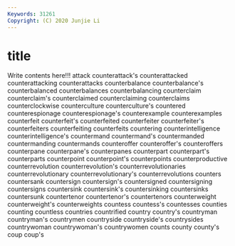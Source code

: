 ```yaml
---
Keywords: 31261
Copyright: (C) 2020 Junjie Li
---
```


# title

Write contents here!!!
attack 
counterattack's 
counterattacked 
counterattacking 
counterattacks
counterbalance 
counterbalance's 
counterbalanced 
counterbalances 
counterbalancing 
counterclaim 
counterclaim's 
counterclaimed 
counterclaiming 
counterclaims
counterclockwise 
counterculture 
counterculture's 
countered 
counterespionage 
counterespionage's 
counterexample 
counterexamples 
counterfeit 
counterfeit's
counterfeited 
counterfeiter 
counterfeiter's 
counterfeiters 
counterfeiting 
counterfeits 
countering 
counterintelligence 
counterintelligence's 
countermand
countermand's 
countermanded 
countermanding 
countermands 
counteroffer 
counteroffer's 
counteroffers 
counterpane 
counterpane's 
counterpanes
counterpart 
counterpart's 
counterparts 
counterpoint 
counterpoint's 
counterpoints 
counterproductive 
counterrevolution 
counterrevolution's 
counterrevolutionaries
counterrevolutionary 
counterrevolutionary's 
counterrevolutions 
counters 
countersank 
countersign 
countersign's 
countersigned 
countersigning 
countersigns
countersink 
countersink's 
countersinking 
countersinks 
countersunk 
countertenor 
countertenor's 
countertenors 
counterweight 
counterweight's
counterweights 
countess 
countess's 
countesses 
counties 
counting 
countless 
countries 
countrified 
country
country's 
countryman 
countryman's 
countrymen 
countryside 
countryside's 
countrysides 
countrywoman 
countrywoman's 
countrywomen
counts 
county 
county's 
coup 
coup's 
